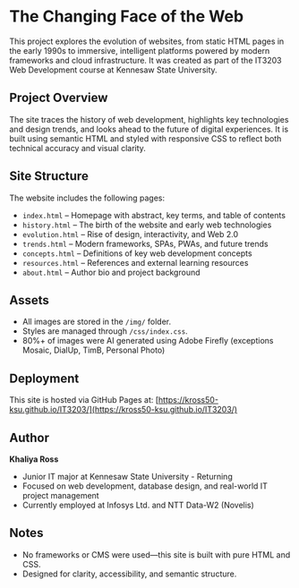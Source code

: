 # The Changing Face of the Web

This project explores the evolution of websites, from static HTML pages in the early 1990s to immersive, intelligent platforms powered by modern frameworks and cloud infrastructure. It was created as part of the IT3203 Web Development course at Kennesaw State University.

## Project Overview

The site traces the history of web development, highlights key technologies and design trends, and looks ahead to the future of digital experiences. It is built using semantic HTML and styled with responsive CSS to reflect both technical accuracy and visual clarity.

## Site Structure

The website includes the following pages:

- `index.html` – Homepage with abstract, key terms, and table of contents
- `history.html` – The birth of the website and early web technologies
- `evolution.html` – Rise of design, interactivity, and Web 2.0
- `trends.html` – Modern frameworks, SPAs, PWAs, and future trends
- `concepts.html` – Definitions of key web development concepts
- `resources.html` – References and external learning resources
- `about.html` – Author bio and project background

## Assets
- All images are stored in the `/img/` folder. 
- Styles are managed through `/css/index.css`.
- 80%+ of images were AI generated using Adobe Firefly (exceptions Mosaic, DialUp, TimB, Personal Photo)

## Deployment
This site is hosted via GitHub Pages at:
[https://kross50-ksu.github.io/IT3203/](https://kross50-ksu.github.io/IT3203/)

## Author

**Khaliya Ross**  
- Junior IT major at Kennesaw State University - Returning
- Focused on web development, database design, and real-world IT project management
- Currently employed at Infosys Ltd. and NTT Data-W2 (Novelis)

## Notes
- No frameworks or CMS were used—this site is built with pure HTML and CSS.
- Designed for clarity, accessibility, and semantic structure.



